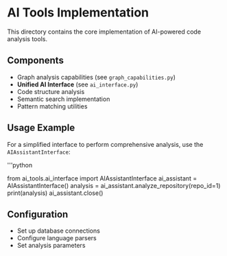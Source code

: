# AI Tools Implementation

This directory contains the core implementation of AI-powered code analysis tools.

## Components

- Graph analysis capabilities (see `graph_capabilities.py`)
- **Unified AI Interface** (see `ai_interface.py`)
- Code structure analysis
- Semantic search implementation
- Pattern matching utilities

## Usage Example

For a simplified interface to perform comprehensive analysis, use the `AIAssistantInterface`:

'''python

from ai_tools.ai_interface import AIAssistantInterface
ai_assistant = AIAssistantInterface()
analysis = ai_assistant.analyze_repository(repo_id=1)
print(analysis)
ai_assistant.close()

## Configuration

- Set up database connections
- Configure language parsers
- Set analysis parameters
